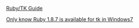 
<p><a href="http://www.tutorialspoint.com/ruby/ruby_tk_guide.htm">Ruby/TK Guide</a></p>
<p><a href="http://rubyinstaller.org/downloads/">Only know Ruby 1.8.7 is available for tk in Windows7</a></p>
